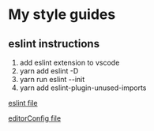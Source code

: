 # My style guides

## eslint instructions

1. add eslint extension to vscode
2. yarn add eslint -D
3. yarn run eslint --init
4. yarn add eslint-plugin-unused-imports

[eslint file](./.eslintrc.js)

[editorConfig file](./.editorconfig)
